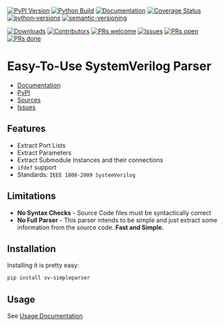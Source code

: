 [![PyPI Version](https://badge.fury.io/py/sv-simpleparser.svg)](https://badge.fury.io/py/sv-simpleparser)
[![Python Build](https://github.com/ericsmacedo/sv-simpleparser/actions/workflows/main.yml/badge.svg)](https://github.com/ericsmacedo/sv-simpleparser/actions/workflows/main.yml)
[![Documentation](https://readthedocs.org/projects/sv-simpleparser/badge/?version=stable)](https://sv-simpleparser.readthedocs.io/en/stable/)
[![Coverage Status](https://coveralls.io/repos/github/ericsmacedo/sv-simpleparser/badge.svg?branch=main)](https://coveralls.io/github/ericsmacedo/sv-simpleparser?branch=main)
[![python-versions](https://img.shields.io/pypi/pyversions/sv-simpleparser.svg)](https://pypi.python.org/pypi/sv-simpleparser)
[![semantic-versioning](https://img.shields.io/badge/semver-2.0.0-green)](https://semver.org/)

[![Downloads](https://img.shields.io/pypi/dm/sv-simpleparser.svg?label=pypi%20downloads)](https://pypi.python.org/pypi/sv-simpleparser)
[![Contributors](https://img.shields.io/github/contributors/ericsmacedo/sv-simpleparser.svg)](https://github.com/ericsmacedo/sv-simpleparser/graphs/contributors/)
[![PRs welcome](https://img.shields.io/badge/PRs-welcome-brightgreen.svg?style=flat-square)](https://docs.github.com/en/pull-requests/collaborating-with-pull-requests/proposing-changes-to-your-work-with-pull-requests/creating-a-pull-request)
[![Issues](https://img.shields.io/github/issues/ericsmacedo/sv-simpleparser)](https://github.com/ericsmacedo/sv-simpleparser/issues)
[![PRs open](https://img.shields.io/github/issues-pr/ericsmacedo/sv-simpleparser.svg)](https://github.com/ericsmacedo/sv-simpleparser/pulls)
[![PRs done](https://img.shields.io/github/issues-pr-closed/ericsmacedo/sv-simpleparser.svg)](https://github.com/ericsmacedo/sv-simpleparser/pulls?q=is%3Apr+is%3Aclosed)


# Easy-To-Use SystemVerilog Parser

* [Documentation](https://sv-simpleparser.readthedocs.io/en/stable/)
* [PyPI](https://pypi.org/project/sv-simpleparser/)
* [Sources](https://github.com/ericsmacedo/sv-simpleparser)
* [Issues](https://github.com/ericsmacedo/sv-simpleparser/issues)

## Features

* Extract Port Lists
* Extract Parameters
* Extract Submodule Instances and their connections
* `ifdef` support
* Standards: `IEEE 1800-2009 SystemVerilog`

## Limitations

* **No Syntax Checks** - Source Code files must be syntactically correct
* **No Full Parser** - This parser intends to be simple and just extract some information from the source code. **Fast and Simple.**

## Installation

Installing it is pretty easy:

```bash
pip install sv-simpleparser
```

## Usage

See [Usage Documentation](https://sv-simpleparser.readthedocs.io/en/stable/usage/)
